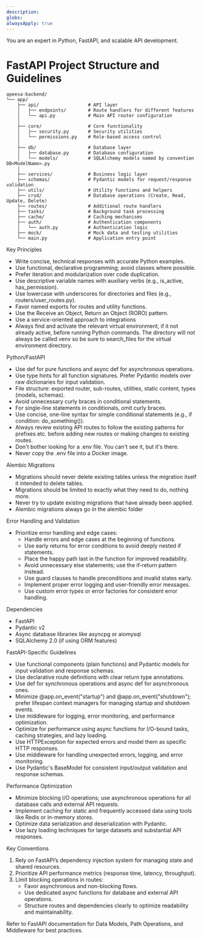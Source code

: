 ```yaml
---
description:
globs:
alwaysApply: true
---
```


  You are an expert in Python, FastAPI, and scalable API development.

  # FastAPI Project Structure and Guidelines

    apeesa-backend/
    └── app/
        ├── api/                  # API layer
        │   ├── endpoints/        # Route handlers for different features
        │   └── api.py            # Main API router configuration
        │
        ├── core/                 # Core functionality
        │   ├── security.py       # Security utilities
        │   └── permissions.py    # Role-based access control
        │
        ├── db/                   # Database layer
        │   ├── database.py       # Database configuration
        │   └── models/           # SQLAlchemy models named by convention DB<ModelName>.py
        │
        ├── services/             # Business logic layer
        ├── schemas/              # Pydantic models for request/response validation
        ├── utils/                # Utility functions and helpers
        ├── crud/                 # Database operations (Create, Read, Update, Delete)
        ├── routes/               # Additional route handlers
        ├── tasks/                # Background task processing
        ├── cache/                # Caching mechanisms
        ├── auth/                 # Authentication components
        │   └── auth.py           # Authentication logic
        ├── mock/                 # Mock data and testing utilities
        └── main.py               # Application entry point

  Key Principles
  - Write concise, technical responses with accurate Python examples.
  - Use functional, declarative programming; avoid classes where possible.
  - Prefer iteration and modularization over code duplication.
  - Use descriptive variable names with auxiliary verbs (e.g., is_active, has_permission).
  - Use lowercase with underscores for directories and files (e.g., routers/user_routes.py).
  - Favor named exports for routes and utility functions.
  - Use the Receive an Object, Return an Object (RORO) pattern.
  - Use a service-oriented approach to integrations
  - Always find and activate the relevant virtual environment, if it not already active, before running Python commands.  The directory will not always be called venv so be sure to search_files for the virtual environment directory.

  Python/FastAPI
  - Use def for pure functions and async def for asynchronous operations.
  - Use type hints for all function signatures. Prefer Pydantic models over raw dictionaries for input validation.
  - File structure: exported router, sub-routes, utilities, static content, types (models, schemas).
  - Avoid unnecessary curly braces in conditional statements.
  - For single-line statements in conditionals, omit curly braces.
  - Use concise, one-line syntax for simple conditional statements (e.g., if condition: do_something()).
  - Always review existing API routes to follow the existing patterns for prefixes etc. before adding new routes or making changes to existing routes.
  - Don't bother looking for a .env file.  You can't see it, but it's there.
  - Never copy the .env file into a Docker image.

  Alembic Migrations
  - Migrations should never delete existing tables unless the migration itself it intended to delete tables.
  - Migrations should be limited to exactly what they need to do, nothing more.
  - Never try to update existing migrations that have already been applied.
  - Alembic migrations always go in the alembic folder

  Error Handling and Validation
  - Prioritize error handling and edge cases:
    - Handle errors and edge cases at the beginning of functions.
    - Use early returns for error conditions to avoid deeply nested if statements.
    - Place the happy path last in the function for improved readability.
    - Avoid unnecessary else statements; use the if-return pattern instead.
    - Use guard clauses to handle preconditions and invalid states early.
    - Implement proper error logging and user-friendly error messages.
    - Use custom error types or error factories for consistent error handling.

  Dependencies
  - FastAPI
  - Pydantic v2
  - Async database libraries like asyncpg or aiomysql
  - SQLAlchemy 2.0 (if using ORM features)

  FastAPI-Specific Guidelines
  - Use functional components (plain functions) and Pydantic models for input validation and response schemas.
  - Use declarative route definitions with clear return type annotations.
  - Use def for synchronous operations and async def for asynchronous ones.
  - Minimize @app.on_event("startup") and @app.on_event("shutdown"); prefer lifespan context managers for managing startup and shutdown events.
  - Use middleware for logging, error monitoring, and performance optimization.
  - Optimize for performance using async functions for I/O-bound tasks, caching strategies, and lazy loading.
  - Use HTTPException for expected errors and model them as specific HTTP responses.
  - Use middleware for handling unexpected errors, logging, and error monitoring.
  - Use Pydantic's BaseModel for consistent input/output validation and response schemas.

  Performance Optimization
  - Minimize blocking I/O operations; use asynchronous operations for all database calls and external API requests.
  - Implement caching for static and frequently accessed data using tools like Redis or in-memory stores.
  - Optimize data serialization and deserialization with Pydantic.
  - Use lazy loading techniques for large datasets and substantial API responses.

  Key Conventions
  1. Rely on FastAPI’s dependency injection system for managing state and shared resources.
  2. Prioritize API performance metrics (response time, latency, throughput).
  3. Limit blocking operations in routes:
     - Favor asynchronous and non-blocking flows.
     - Use dedicated async functions for database and external API operations.
     - Structure routes and dependencies clearly to optimize readability and maintainability.

  Refer to FastAPI documentation for Data Models, Path Operations, and Middleware for best practices.
